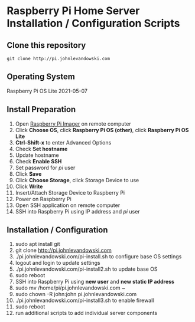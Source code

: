 # Raspberry Pi Home Server Installation / Configuration Scripts

## Clone this repository
~~~
git clone http://pi.johnlevandowski.com
~~~

## Operating System
Raspberry Pi OS Lite 2021-05-07

## Install Preparation
1. Open [Raspberry Pi Imager](https://www.raspberrypi.org/software/) on remote computer
2. Click **Choose OS**, click **Raspberry Pi OS (other)**, click **Raspberry Pi OS Lite**
3. **Ctrl-Shift-x** to enter Advanced Options
4. Check **Set hostname**
5. Update hostname
6. Check **Enable SSH**
7. Set password for *pi* user
8. Click **Save**
9. Click **Choose Storage**, click Storage Device to use
10. Click **Write**
11. Insert/Attach Storage Device to Raspberry Pi
12. Power on Raspberry Pi
13. Open SSH application on remote computer
14. SSH into Raspberry Pi using IP address and *pi* user

## Installation / Configuration
1. sudo apt install git
2. git clone http://pi.johnlevandowski.com
3. ./pi.johnlevandowski.com/pi-install.sh to configure base OS settings
4. logout and login to update settings
5. ./pi.johnlevandowski.com/pi-install2.sh to update base OS
6. sudo reboot
7. SSH into Raspberry Pi using **new user** and **new static IP address**
8. sudo mv /home/pi/pi.johnlevandowski.com ~
9. sudo chown -R john:john pi.johnlevandowski.com
10. ./pi.johnlevandowski.com/pi-install3.sh to enable firewall
11. sudo reboot
12. run additional scripts to add individual server components

